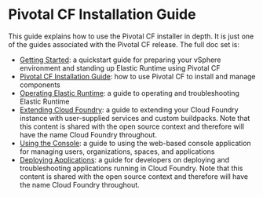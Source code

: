 Pivotal CF Installation Guide
========

This guide explains how to use the Pivotal CF installer in depth. It is
just one of the guides associated with the Pivotal CF release. The
full doc set is:

*  [Getting Started](https://github.com/pivotal-cf/docs-pcf-gsg): a quickstart guide for preparing your vSphere environment and standing up Elastic Runtime using Pivotal CF
*  [Pivotal CF Installation Guide](https://github.com/pivotal-cf/pcf-docs): how to use Pivotal CF to install and manage components
*  [Operating Elastic Runtime](https://github.com/pivotal-cf/docs-ops-guide): a guide to operating and troubleshooting Elastic Runtime 
*  [Extending Cloud Foundry](https://github.com/cloudfoundry/docs-extend-cloudfoundry): a guide to extending your Cloud Foundry instance with user-supplied services and custom buildpacks. Note that this content is shared with the open source context and therefore will have the name Cloud Foundry throughout.
*  [Using the Console](https://github.com/pivotal-cf/docs-pivotalcf-console): a guide to using the web-based console application for managing users, organizations, spaces, and applications
*  [Deploying Applications](https://github.com/cloudfoundry/docs-dev-guide): a guide for developers on deploying and troubleshooting applications running in Cloud Foundry. Note that this content is shared with the open source context and therefore will have the name Cloud Foundry throughout.



